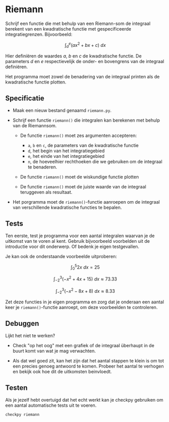# Riemann

Schrijf een functie die met behulp van een Riemann-som de integraal berekent van een kwadratische functie met gespecificeerde integratiegrenzen. Bijvoorbeeld:

$$\int_{d}^e (a x^2 + bx + c)~dx$$

Hier definiëren de waardes $a$, $b$ en $c$ de kwadratische functie. De parameters $d$ en $e$ respectievelijk de onder- en bovengrens van de integraal definiëren.

Het programma moet zowel de benadering van de integraal printen als de kwadratische functie plotten.


## Specificatie

- Maak een nieuw bestand genaamd `riemann.py`.

- Schrijf een functie `riemann()` die integralen kan berekenen met behulp van de Riemannsom.

	- De functie `riemann()` moet zes argumenten accepteren:

		- `a`, `b` en `c`, de parameters van de kwadratische functie
		- `d`, het begin van het integratiegebied
		- `e`, het einde van het integratiegebied
		- `n`, de hoeveelhier rechthoeken die we gebruiken om de integraal te benaderen.

	- De functie `riemann()` moet de wiskundige functie plotten

	- De functie `riemann()` moet de juiste waarde van de integraal teruggeven als resultaat.

- Het porgramma moet de `riemann()`-functie aanroepen om de integraal van verschillende kwadratische functies te bepalen.

## Tests

Ten eerste, test je programma voor een aantal integralen waarvan je de uitkomst van te voren al kent. Gebruik bijvoorbeeld voorbelden uit de introductie voor dit onderwerp. Of bedenk je eigen testgevallen.

Je kan ook de onderstaande voorbeelde uitproberen:

$$\int_{0}^5 2x~dx = 25$$

$$\int_{-2}^3 (-x^2 + 4x + 15)~dx \approx 73.33$$

$$\int_{-2}^3 (-x^2 - 8x + 8)~dx \approx 8.33$$

Zet deze functies in je eigen programma en zorg dat je onderaan een aantal keer je `riemann()`-functie aanroept, om deze voorbeelden te controleren.

## Debuggen

Lijkt het niet te werken?

- Check "op het oog" met een grafiek of de integraal überhaupt in de buurt komt van wat je mag verwachten.

- Als dat wel goed zit, kan het zijn dat het aantal stappen te klein is om tot een precies genoeg antwoord te komen. Probeer het aantal te verhogen en bekijk ook hoe dit de uitkomsten beinvloedt.


## Testen
Als je jezelf hebt overtuigd dat het echt werkt kan je checkpy gebruiken om een aantal automatische tests uit te voeren.

	checkpy riemann
